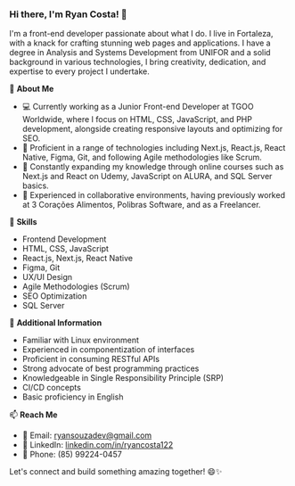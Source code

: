 ### Hi there, I'm Ryan Costa! 👋

I'm a front-end developer passionate about what I do. I live in Fortaleza, with a knack for crafting stunning web pages and applications. I have a degree in Analysis and Systems Development from UNIFOR and a solid background in various technologies, I bring creativity, dedication, and expertise to every project I undertake.

🚀 **About Me**

- 💻 Currently working as a Junior Front-end Developer at TGOO Worldwide, where I focus on HTML, CSS, JavaScript, and PHP development, alongside creating responsive layouts and optimizing for SEO.
- 🎨 Proficient in a range of technologies including Next.js, React.js, React Native, Figma, Git, and following Agile methodologies like Scrum.
- 🌱 Constantly expanding my knowledge through online courses such as Next.js and React on Udemy, JavaScript on ALURA, and SQL Server basics.
- 🤝 Experienced in collaborative environments, having previously worked at 3 Corações Alimentos, Polibras Software, and as a Freelancer.

🔧 **Skills**

- Frontend Development
- HTML, CSS, JavaScript
- React.js, Next.js, React Native
- Figma, Git
- UX/UI Design
- Agile Methodologies (Scrum)
- SEO Optimization
- SQL Server

🌟 **Additional Information**

- Familiar with Linux environment
- Experienced in componentization of interfaces
- Proficient in consuming RESTful APIs
- Strong advocate of best programming practices
- Knowledgeable in Single Responsibility Principle (SRP)
- CI/CD concepts
- Basic proficiency in English

📫 **Reach Me**

- 📧 Email: ryansouzadev@gmail.com
- 🔗 LinkedIn: [linkedin.com/in/ryancosta122](https://www.linkedin.com/in/ryancosta122)
- 📱 Phone: (85) 99224-0457

Let's connect and build something amazing together! 😄✨
